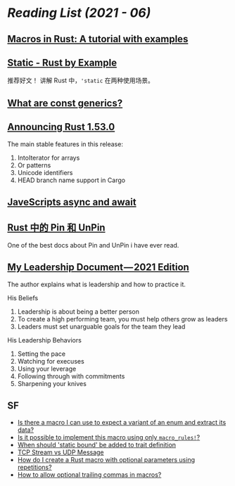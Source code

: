 # *Reading List (2021 - 06)*

## [Macros in Rust: A tutorial with examples](https://blog.logrocket.com/macros-in-rust-a-tutorial-with-examples/)

## [Static - Rust by Example](https://doc.rust-lang.org/stable/rust-by-example/scope/lifetime/static_lifetime.html)

推荐好文！ 讲解 Rust 中，`'static` 在两种使用场景。

## [What are const generics?](https://www.reddit.com/r/rust/comments/jy95xq/what_are_const_generics/)

## [Announcing Rust 1.53.0](https://blog.rust-lang.org/2021/06/17/Rust-1.53.0.html)

The main stable features in this release:

1. IntoIterator for arrays
2. Or patterns
3. Unicode identifiers
4. HEAD branch name support in Cargo

## [JaveScripts async and await](https://developer.mozilla.org/zh-CN/docs/Learn/JavaScript/Asynchronous/Async_await)

## [Rust 中的 Pin 和 UnPin](https://folyd.com/blog/rust-pin-unpin/)

One of the best docs about Pin and UnPin i have ever read.

## [My Leadership Document — 2021 Edition](https://m.subbu.org/my-leadership-document-2021-edition-132aec22fc0e)

The author explains what is leadership and how to practice it.

His Beliefs

1. Leadership is about being a better person
2. To create a high performing team, you must help others grow as leaders
3. Leaders must set unarguable goals for the team they lead

His Leadership Behaviors

1. Setting the pace
2. Watching for execuses
3. Using your leverage
4. Following through with commitments
5. Sharpening your knives


## SF

- [Is there a macro I can use to expect a variant of an enum and extract its data?](https://stackoverflow.com/questions/67674841/is-there-a-macro-i-can-use-to-expect-a-variant-of-an-enum-and-extract-its-data)
- [Is it possible to implement this macro using only `macro_rules!`?](https://stackoverflow.com/questions/66842217/is-it-possible-to-implement-this-macro-using-only-macro-rules)
- [When should 'static bound' be added to trait definition](https://stackoverflow.com/questions/67814450/when-should-static-bound-be-added-to-trait-definition)
- [TCP Stream vs UDP Message](https://stackoverflow.com/questions/17446491/tcp-stream-vs-udp-message)
- [How do I create a Rust macro with optional parameters using repetitions?](https://stackoverflow.com/questions/34373169/how-do-i-create-a-rust-macro-with-optional-parameters-using-repetitions)
- [How to allow optional trailing commas in macros?](https://stackoverflow.com/questions/43143327/how-to-allow-optional-trailing-commas-in-macros)
